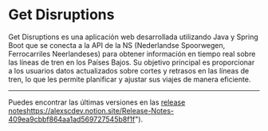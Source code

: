# Get Disruptions

Get Disruptions es una aplicación web desarrollada utilizando Java y Spring Boot que se conecta a la API de la NS (Nederlandse Spoorwegen, Ferrocarriles Neerlandeses) para obtener información en tiempo real sobre las líneas de tren en los Países Bajos. Su objetivo principal es proporcionar a los usuarios datos actualizados sobre cortes y retrasos en las líneas de tren, lo que les permite planificar y ajustar sus viajes de manera eficiente.

---

Puedes encontrar las últimas versiones en las [release notes]("https://alexscdev.notion.site/Release-Notes-409ea9cbbf864aa1ad569727545b8f1f)https://alexscdev.notion.site/Release-Notes-409ea9cbbf864aa1ad569727545b8f1f").
